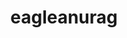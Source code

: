 ---
title: eagleanurag
github: https://github.com/eagleanurag
mode: light
transition: 1s
score: 59.8
archetype:
- GIF
- Little Bit of Everything
- Github Actions
---